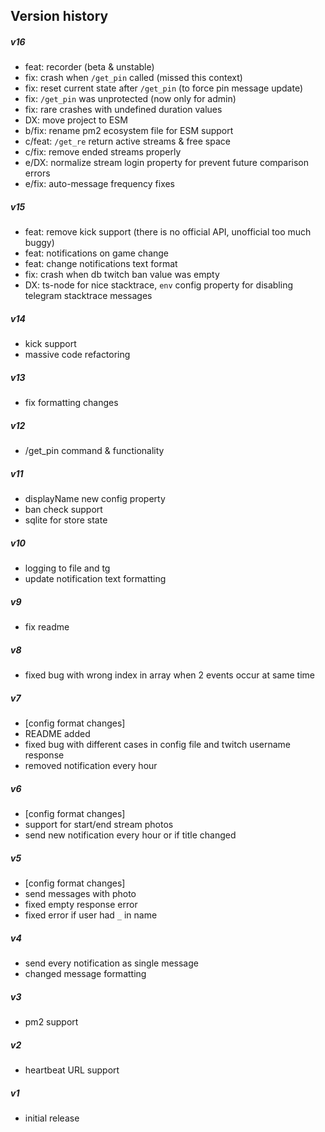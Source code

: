 ## Version history
##### v16
- feat: recorder (beta & unstable)
- fix: crash when `/get_pin` called (missed this context)
- fix: reset current state after `/get_pin` (to force pin message update)
- fix: `/get_pin` was unprotected (now only for admin)
- fix: rare crashes with undefined duration values
- DX: move project to ESM
- b/fix: rename pm2 ecosystem file for ESM support
- c/feat: `/get_re` return active streams & free space
- c/fix: remove ended streams properly
- e/DX: normalize stream login property for prevent future comparison errors
- e/fix: auto-message frequency fixes

##### v15
- feat: remove kick support (there is no official API, unofficial too much buggy)
- feat: notifications on game change
- feat: change notifications text format
- fix: crash when db twitch ban value was empty
- DX: ts-node for nice stacktrace, `env` config property for disabling telegram stacktrace messages

##### v14
- kick support
- massive code refactoring

##### v13
- fix formatting changes

##### v12
- /get_pin command & functionality

##### v11
- displayName new config property
- ban check support
- sqlite for store state

##### v10
- logging to file and tg
- update notification text formatting

##### v9
- fix readme

##### v8
- fixed bug with wrong index in array when 2 events occur at same time

##### v7
- [config format changes]
- README added
- fixed bug with different cases in config file and twitch username response
- removed notification every hour

##### v6
- [config format changes]
- support for start/end stream photos
- send new notification every hour or if title changed

##### v5
- [config format changes]
- send messages with photo
- fixed empty response error
- fixed error if user had `_` in name

##### v4
- send every notification as single message
- changed message formatting

##### v3
- pm2 support

##### v2
- heartbeat URL support

##### v1
- initial release
